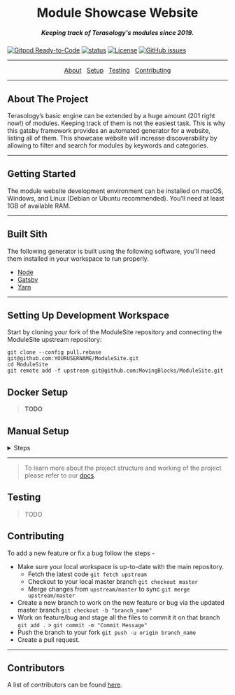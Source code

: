 <h1 align="center">Module Showcase Website</h1>

<h5 align="center">Keeping track of Terasology's modules since 2019.</h5>

[![Gitpod Ready-to-Code](https://img.shields.io/badge/Gitpod-Ready--to--Code-blue?logo=gitpod)](https://gitpod.io/#https://github.com/MovingBlocks/ModuleSite) 
[![status](https://img.shields.io/badge/status-pre--alpha-red.svg)](https://github.com/MovingBlocks/ModuleSite)
[![License](https://img.shields.io/badge/license-MIT-brightgreen.svg)](https://opensource.org/licenses/MIT)
[![GitHub issues](https://img.shields.io/github/issues/MovingBlocks/ModuleSite.svg)](https://github.com/MovingBlocks/ModuleSite/issues/)

---

<p align="center">
  <a href="#about">About</a>&nbsp;&nbsp;
  <a href="#setup">Setup</a>&nbsp;&nbsp;
  <a href="#testing">Testing</a>&nbsp;&nbsp;
  <a href="#contributing">Contributing</a>
</p>

---

<h2 id="about">About The Project</h2>

Terasology’s basic engine can be extended by a huge amount (201 right now!) of modules. Keeping track of them is not the easiest task. This is why this gatsby framework provides an automated generator for a website, listing all of them. This showcase website will increase discoverability by allowing to filter and search for modules by keywords and categories.

---

<h2> Getting Started </h2>

The module website development environment can be installed on macOS, Windows, and Linux (Debian or Ubuntu recommended). You’ll need at least 1GB of available RAM.

---

<h2 id="built-with">Built Sith</h2>

The following generator is built using the following software, you'll need them installed in your workspace to run properly. 
* [Node](https://nodejs.org/en/)
* [Gatsby](https://www.gatsbyjs.org/)
* [Yarn](https://yarnpkg.com/en/)

---

<h2 id="setup"> Setting Up Development Workspace </h2>

Start by cloning your fork of the ModuleSite repository and connecting the ModuleSite upstream repository:

```
git clone --config pull.rebase git@github.com:YOURUSERNAME/ModuleSite.git
cd ModuleSite
git remote add -f upstream git@github.com:MovingBlocks/ModuleSite.git
```

<h2> Docker Setup </h2>

> **TODO**

<h2> Manual Setup </h2>

<details>
  <summary>Steps</summary>

- Install the following dependencies on your system
  - [Node](https://nodejs.org/en/)
  - [Yarn](https://yarnpkg.com/en/)
  - [Gatsby](https://www.gatsbyjs.org/)

- '`cd`' into the directory

- Run '`yarn`' inside the directory to install all the dependencies

- Once the dependencies are installed you can launch development server via '`yarn run develop`'

</details>

---

> To learn more about the project structure and working of the project please refer to our [docs](docs/project-structure.md).

<h2 id="testing">Testing</h2>

> TODO

<h2 id="contributing">Contributing</h2>

To add a new feature or fix a bug follow the steps - 

- Make sure your local workspace is up-to-date with the main repository.
    - Fetch the latest code `git fetch upstream`
    - Checkout to your local master branch `git checkout master`
    - Merge changes from `upstream/master` to sync `git merge upstream/master`
- Create a new branch to work on the new feature or bug via the updated master branch `git checkout -b "branch_name"`
- Work on feature/bug and stage all the files to commit it on that branch `git add .` > `git commit -m "Commit Message"`
- Push the branch to your fork `git push -u origin branch_name`
- Create a pull request.

---

## Contributors

A list of contributors can be found [here](https://github.com/MovingBlocks/ModuleSite/graphs/contributors).
